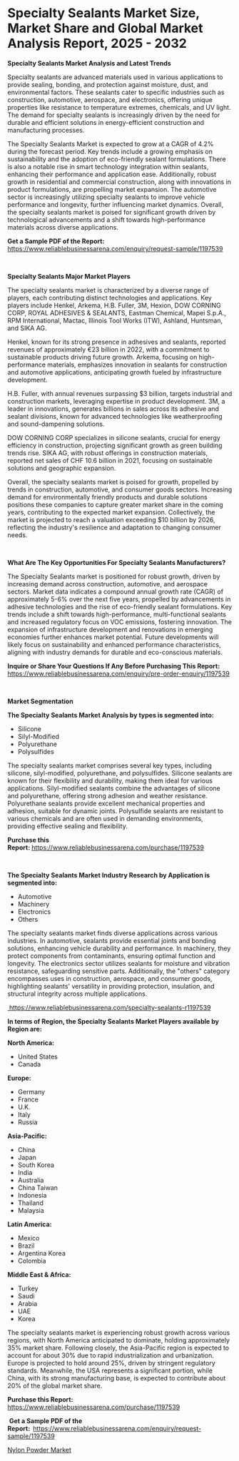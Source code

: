 <p><h1>Specialty Sealants Market Size, Market Share and Global Market Analysis Report, 2025 - 2032</h1></p><p><strong>Specialty Sealants Market Analysis and Latest Trends</strong></p>
<p><p>Specialty sealants are advanced materials used in various applications to provide sealing, bonding, and protection against moisture, dust, and environmental factors. These sealants cater to specific industries such as construction, automotive, aerospace, and electronics, offering unique properties like resistance to temperature extremes, chemicals, and UV light. The demand for specialty sealants is increasingly driven by the need for durable and efficient solutions in energy-efficient construction and manufacturing processes.</p><p>The Specialty Sealants Market is expected to grow at a CAGR of 4.2% during the forecast period. Key trends include a growing emphasis on sustainability and the adoption of eco-friendly sealant formulations. There is also a notable rise in smart technology integration within sealants, enhancing their performance and application ease. Additionally, robust growth in residential and commercial construction, along with innovations in product formulations, are propelling market expansion. The automotive sector is increasingly utilizing specialty sealants to improve vehicle performance and longevity, further influencing market dynamics. Overall, the specialty sealants market is poised for significant growth driven by technological advancements and a shift towards high-performance materials across diverse applications.</p></p>
<p><strong>Get a Sample PDF of the Report:&nbsp;</strong> <a href="https://www.reliablebusinessarena.com/enquiry/request-sample/1197539?utm_campaign=2185&utm_medium=2&utm_source=Github&utm_content=ia&utm_term=01042025&utm_id=specialty-sealants">https://www.reliablebusinessarena.com/enquiry/request-sample/1197539</a></p>
<p>&nbsp;</p>
<p><strong>Specialty Sealants Major Market Players</strong></p>
<p><p>The specialty sealants market is characterized by a diverse range of players, each contributing distinct technologies and applications. Key players include Henkel, Arkema, H.B. Fuller, 3M, Hexion, DOW CORNING CORP, ROYAL ADHESIVES & SEALANTS, Eastman Chemical, Mapei S.p.A., RPM International, Mactac, Illinois Tool Works (ITW), Ashland, Huntsman, and SIKA AG.</p><p>Henkel, known for its strong presence in adhesives and sealants, reported revenues of approximately €23 billion in 2022, with a commitment to sustainable products driving future growth. Arkema, focusing on high-performance materials, emphasizes innovation in sealants for construction and automotive applications, anticipating growth fueled by infrastructure development.</p><p>H.B. Fuller, with annual revenues surpassing $3 billion, targets industrial and construction markets, leveraging expertise in product development. 3M, a leader in innovations, generates billions in sales across its adhesive and sealant divisions, known for advanced technologies like weatherproofing and sound-dampening solutions.</p><p>DOW CORNING CORP specializes in silicone sealants, crucial for energy efficiency in construction, projecting significant growth as green building trends rise. SIKA AG, with robust offerings in construction materials, reported net sales of CHF 10.6 billion in 2021, focusing on sustainable solutions and geographic expansion.</p><p>Overall, the specialty sealants market is poised for growth, propelled by trends in construction, automotive, and consumer goods sectors. Increasing demand for environmentally friendly products and durable solutions positions these companies to capture greater market share in the coming years, contributing to the expected market expansion. Collectively, the market is projected to reach a valuation exceeding $10 billion by 2026, reflecting the industry's resilience and adaptation to changing consumer needs.</p></p>
<p>&nbsp;</p>
<p><strong>What Are The Key Opportunities For Specialty Sealants Manufacturers?</strong></p>
<p><p>The Specialty Sealants market is positioned for robust growth, driven by increasing demand across construction, automotive, and aerospace sectors. Market data indicates a compound annual growth rate (CAGR) of approximately 5-6% over the next five years, propelled by advancements in adhesive technologies and the rise of eco-friendly sealant formulations. Key trends include a shift towards high-performance, multi-functional sealants and increased regulatory focus on VOC emissions, fostering innovation. The expansion of infrastructure development and renovations in emerging economies further enhances market potential. Future developments will likely focus on sustainability and enhanced performance characteristics, aligning with industry demands for durable and eco-conscious materials.</p></p>
<p><strong>Inquire or Share Your Questions If Any Before Purchasing This Report:</strong> <a href="https://www.reliablebusinessarena.com/enquiry/pre-order-enquiry/1197539?utm_campaign=2185&utm_medium=2&utm_source=Github&utm_content=ia&utm_term=01042025&utm_id=specialty-sealants">https://www.reliablebusinessarena.com/enquiry/pre-order-enquiry/1197539</a></p>
<p>&nbsp;</p>
<p><strong>Market Segmentation</strong></p>
<p><strong>The Specialty Sealants Market Analysis by types is segmented into:</strong></p>
<p><ul><li>Silicone</li><li>Silyl-Modified</li><li>Polyurethane</li><li>Polysulfides</li></ul></p>
<p><p>The specialty sealants market comprises several key types, including silicone, silyl-modified, polyurethane, and polysulfides. Silicone sealants are known for their flexibility and durability, making them ideal for various applications. Silyl-modified sealants combine the advantages of silicone and polyurethane, offering strong adhesion and weather resistance. Polyurethane sealants provide excellent mechanical properties and adhesion, suitable for dynamic joints. Polysulfide sealants are resistant to various chemicals and are often used in demanding environments, providing effective sealing and flexibility.</p></p>
<p><strong>Purchase this Report:&nbsp;</strong><a href="https://www.reliablebusinessarena.com/purchase/1197539?utm_campaign=2185&utm_medium=2&utm_source=Github&utm_content=ia&utm_term=01042025&utm_id=specialty-sealants">https://www.reliablebusinessarena.com/purchase/1197539</a></p>
<p>&nbsp;</p>
<p><strong>The Specialty Sealants Market Industry Research by Application is segmented into:</strong></p>
<p><ul><li>Automotive</li><li>Machinery</li><li>Electronics</li><li>Others</li></ul></p>
<p><p>The specialty sealants market finds diverse applications across various industries. In automotive, sealants provide essential joints and bonding solutions, enhancing vehicle durability and performance. In machinery, they protect components from contaminants, ensuring optimal function and longevity. The electronics sector utilizes sealants for moisture and vibration resistance, safeguarding sensitive parts. Additionally, the "others" category encompasses uses in construction, aerospace, and consumer goods, highlighting sealants' versatility in providing protection, insulation, and structural integrity across multiple applications.</p></p>
<p><a href="https://www.reliablebusinessarena.com/specialty-sealants-r1197539?utm_campaign=2185&utm_medium=2&utm_source=Github&utm_content=ia&utm_term=01042025&utm_id=specialty-sealants">&nbsp;https://www.reliablebusinessarena.com/specialty-sealants-r1197539</a></p>
<p><strong>In terms of Region, the Specialty Sealants Market Players available by Region are:</strong></p>
<p>
    <p> <strong> North America: </strong>
        <ul>
            <li>United States</li>
            <li>Canada</li>
        </ul>
        </p> 
    <p> <strong> Europe: </strong>
        <ul>
            <li>Germany</li>
            <li>France</li>
            <li>U.K.</li>
            <li>Italy</li>
            <li>Russia</li>
        </ul>
        </p> 
    <p> <strong> Asia-Pacific: </strong>
        <ul>
            <li>China</li>
            <li>Japan</li>
            <li>South Korea</li>
            <li>India</li>
            <li>Australia</li>
            <li>China Taiwan</li>
            <li>Indonesia</li>
            <li>Thailand</li>
            <li>Malaysia</li>
        </ul>
        </p> 
    <p> <strong> Latin America: </strong>
        <ul>
            <li>Mexico</li>
            <li>Brazil</li>
            <li>Argentina Korea</li>
            <li>Colombia</li>
        </ul>
        </p> 
    <p> <strong> Middle East & Africa: </strong>
        <ul>
            <li>Turkey</li>
            <li>Saudi</li>
            <li>Arabia</li>
            <li>UAE</li>
            <li>Korea</li>
        </ul>
    </p>
    </p>
<p><p>The specialty sealants market is experiencing robust growth across various regions, with North America anticipated to dominate, holding approximately 35% market share. Following closely, the Asia-Pacific region is expected to account for about 30% due to rapid industrialization and urbanization. Europe is projected to hold around 25%, driven by stringent regulatory standards. Meanwhile, the USA represents a significant portion, while China, with its strong manufacturing base, is expected to contribute about 20% of the global market share.</p></p>
<p><strong>Purchase this Report: </strong><a href="https://www.reliablebusinessarena.com/purchase/1197539?utm_campaign=2185&utm_medium=2&utm_source=Github&utm_content=ia&utm_term=01042025&utm_id=specialty-sealants">https://www.reliablebusinessarena.com/purchase/1197539</a></p>
<p>&nbsp;<strong>Get a Sample PDF of the Report:&nbsp;&nbsp;</strong><a href="https://www.reliablebusinessarena.com/enquiry/request-sample/1197539?utm_campaign=2185&utm_medium=2&utm_source=Github&utm_content=ia&utm_term=01042025&utm_id=specialty-sealants">https://www.reliablebusinessarena.com/enquiry/request-sample/1197539</a></p>
<p><strong></strong></p>
<p><p><a href="https://github.com/luckyshygirl/Market-Research-Report-List-7/blob/main/nylon-powder-market.md?utm_campaign=2185&utm_medium=2&utm_source=Github&utm_content=ia&utm_term=01042025&utm_id=specialty-sealants">Nylon Powder Market</a></p></p>
